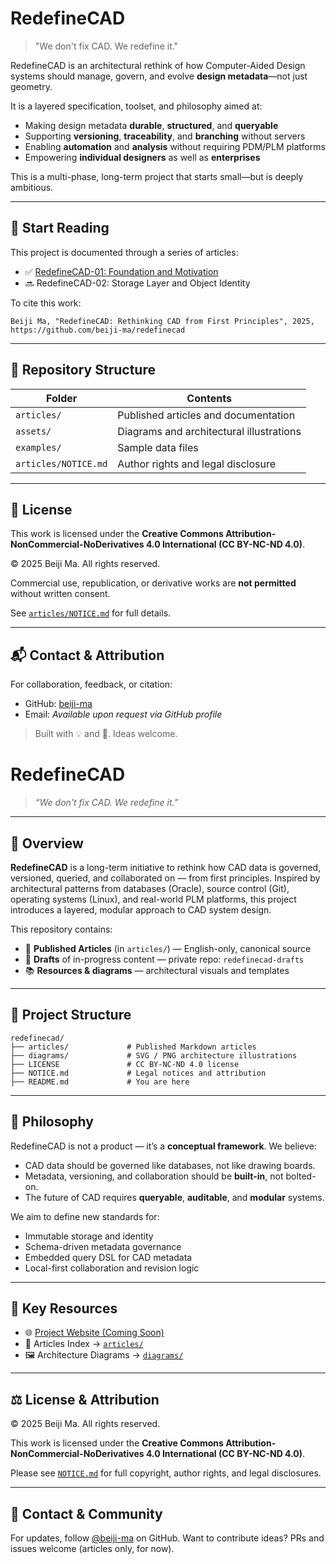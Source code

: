 # RedefineCAD

> "We don't fix CAD. We redefine it."

RedefineCAD is an architectural rethink of how Computer-Aided Design systems should manage, govern, and evolve **design metadata**—not just geometry.

It is a layered specification, toolset, and philosophy aimed at:

- Making design metadata **durable**, **structured**, and **queryable**
- Supporting **versioning**, **traceability**, and **branching** without servers
- Enabling **automation** and **analysis** without requiring PDM/PLM platforms
- Empowering **individual designers** as well as **enterprises**

This is a multi-phase, long-term project that starts small—but is deeply ambitious.

---

## 🧠 Start Reading

This project is documented through a series of articles:

- ✅ [RedefineCAD-01: Foundation and Motivation](https://github.com/beiji-ma/redefinecad/blob/main/articles/redefine_cad_01_foundation.md)
- 🔜 RedefineCAD-02: Storage Layer and Object Identity

To cite this work:

```
Beiji Ma, "RedefineCAD: Rethinking CAD from First Principles", 2025, https://github.com/beiji-ma/redefinecad
```

---

## 📁 Repository Structure

| Folder               | Contents                                 |
| -------------------- | ---------------------------------------- |
| `articles/`          | Published articles and documentation     |
| `assets/`            | Diagrams and architectural illustrations |
| `examples/`          | Sample data files                        |
| `articles/NOTICE.md` | Author rights and legal disclosure       |

---

## 📜 License

This work is licensed under the **Creative Commons Attribution-NonCommercial-NoDerivatives 4.0 International (CC BY-NC-ND 4.0)**.

© 2025 Beiji Ma. All rights reserved.

Commercial use, republication, or derivative works are **not permitted** without written consent.

See [`articles/NOTICE.md`](https://github.com/beiji-ma/redefinecad/blob/main/articles/NOTICE.md) for full details.

---

## 📬 Contact & Attribution

For collaboration, feedback, or citation:

- GitHub: [beiji-ma](https://github.com/beiji-ma)
- Email: *Available upon request via GitHub profile*

> Built with 💡 and 🤖. Ideas welcome.

# RedefineCAD

> *“We don't fix CAD. We redefine it.”*

---

## 📘 Overview

**RedefineCAD** is a long-term initiative to rethink how CAD data is governed, versioned, queried, and collaborated on — from first principles. Inspired by architectural patterns from databases (Oracle), source control (Git), operating systems (Linux), and real-world PLM platforms, this project introduces a layered, modular approach to CAD system design.

This repository contains:

- 📄 **Published Articles** (in `articles/`) — English-only, canonical source
- 🧪 **Drafts** of in-progress content — private repo: `redefinecad-drafts`
- 📚 **Resources & diagrams** — architectural visuals and templates

---

## 🧱 Project Structure

```
redefinecad/
├── articles/             # Published Markdown articles
├── diagrams/             # SVG / PNG architecture illustrations
├── LICENSE               # CC BY-NC-ND 4.0 license
├── NOTICE.md             # Legal notices and attribution
├── README.md             # You are here
```

---

## 🌱 Philosophy

RedefineCAD is not a product — it’s a **conceptual framework**. We believe:

- CAD data should be governed like databases, not like drawing boards.
- Metadata, versioning, and collaboration should be **built-in**, not bolted-on.
- The future of CAD requires **queryable**, **auditable**, and **modular** systems.

We aim to define new standards for:

- Immutable storage and identity
- Schema-driven metadata governance
- Embedded query DSL for CAD metadata
- Local-first collaboration and revision logic

---

## 📎 Key Resources

- 🌐 [Project Website (Coming Soon)](https://redefinecad.org)
- 📖 Articles Index → [`articles/`](./articles)
- 🖼 Architecture Diagrams → [`diagrams/`](./diagrams)

---

## ⚖️ License & Attribution

© 2025 Beiji Ma. All rights reserved.

This work is licensed under the **Creative Commons Attribution-NonCommercial-NoDerivatives 4.0 International (CC BY-NC-ND 4.0)**.

Please see [`NOTICE.md`](./NOTICE.md) for full copyright, author rights, and legal disclosures.

---

## 🤝 Contact & Community

For updates, follow [@beiji-ma](https://github.com/beiji-ma) on GitHub. Want to contribute ideas? PRs and issues welcome (articles only, for now).

